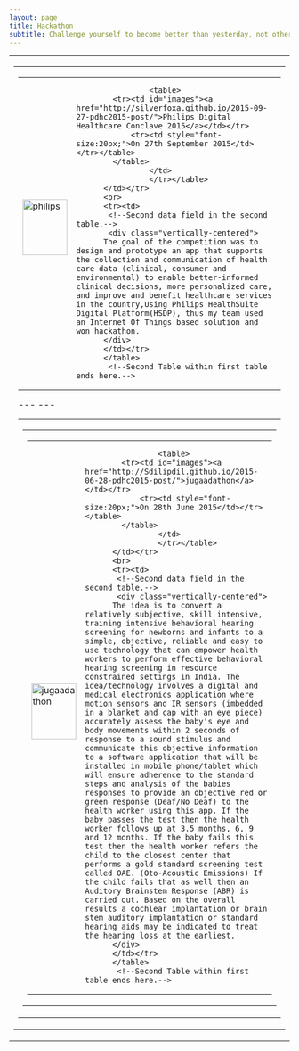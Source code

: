 ```yaml
---
layout: page
title: Hackathon
subtitle: Challenge yourself to become better than yesterday, not others.
---
```

<table>
<!--First row of first table.-->
<tr>
<td>
          <!--Second Table within first table starts here.-->
          <table> 
          <tr><td>
          <!--First data field in the second table.-->
          <!--Creating a table within the first field instead of partitioning it-->
                    <table><tr>
                    <td>
                    <!--Image field-->
                    <img src="http://1.bp.blogspot.com/-81eONE_mnaA/UtLLFqotbZI/AAAAAAAACWg/s4lv7Ve_5_8/s1600/philips_2013_logo_detail.png" alt="philips" width="80" height="100" /> &nbsp;&nbsp;
                    </td>
                    <td>
                    <!--Text field-->
                  
                    <table>
            <tr><td id="images"><a href="http://silverfoxa.github.io/2015-09-27-pdhc2015-post/">Philips Digital Healthcare Conclave 2015</a></td></tr> 
                <tr><td style="font-size:20px;">On 27th September 2015</td></tr></table>
            </table>
                    </td>
                    </tr></table>
          </td></tr>
          <br>
          <tr><td>
           <!--Second data field in the second table.-->
           <div class="vertically-centered">
          The goal of the competition was to design and prototype an app that supports the collection and communication of health care data (clinical, consumer and environmental) to enable better-informed clinical decisions, more personalized care, and improve and benefit healthcare services in the country,Using Philips HealthSuite Digital Platform(HSDP), thus my team used an Internet Of Things based solution and won hackathon.
          </div>
          </td></tr>
          </table>
           <!--Second Table within first table ends here.-->
</td>
</tr>
<!--Can add more rows to the first table here.-->
</table>
---
---
<table>
<!--First row of first table.-->
<tr>
<td>
          <!--Second Table within first table starts here.-->
          <table> 
          <tr><td>
          <!--First data field in the second table.-->
          <!--Creating a table within the first field instead of partitioning it-->
                    <table><tr>
                    <td>
                    <!--Image field-->
                    <img src="http://4.bp.blogspot.com/-8GJjLmX46gM/U6q0xB5wP1I/AAAAAAAACeA/Xe71aFtApVY/s1600/JU1.png" alt="jugaadathon" width="80" height="100" /> &nbsp;&nbsp;
                    </td>
                    <td>
                    <!--Text field-->
                  
                    <table>
            <tr><td id="images"><a href="http://Sdilipdil.github.io/2015-06-28-pdhc2015-post/">jugaadathon</a></td></tr> 
                <tr><td style="font-size:20px;">On 28th June 2015</td></tr></table>
            </table>
                    </td>
                    </tr></table>
          </td></tr>
          <br>
          <tr><td>
           <!--Second data field in the second table.-->
           <div class="vertically-centered">
          The idea is to convert a relatively subjective, skill intensive, training intensive behavioral hearing screening for newborns and infants to a simple, objective, reliable and easy to use technology that can empower health workers to perform effective behavioral hearing screening in resource constrained settings in India. The idea/technology involves a digital and medical electronics application where motion sensors and IR sensors (imbedded in a blanket and cap with an eye piece) accurately assess the baby's eye and body movements within 2 seconds of response to a sound stimulus and communicate this objective information to a software application that will be installed in mobile phone/tablet which will ensure adherence to the standard steps and analysis of the babies responses to provide an objective red or green response (Deaf/No Deaf) to the health worker using this app. If the baby passes the test then the health worker follows up at 3.5 months, 6, 9 and 12 months. If the baby fails this test then the health worker refers the child to the closest center that performs a gold standard screening test called OAE. (Oto-Acoustic Emissions) If the child fails that as well then an Auditory Brainstem Response (ABR) is carried out. Based on the overall results a cochlear implantation or brain stem auditory implantation or standard hearing aids may be indicated to treat the hearing loss at the earliest.
          </div>
          </td></tr>
          </table>
           <!--Second Table within first table ends here.-->
</td>
</tr>
<!--Can add more rows to the first table here.-->
</table>

